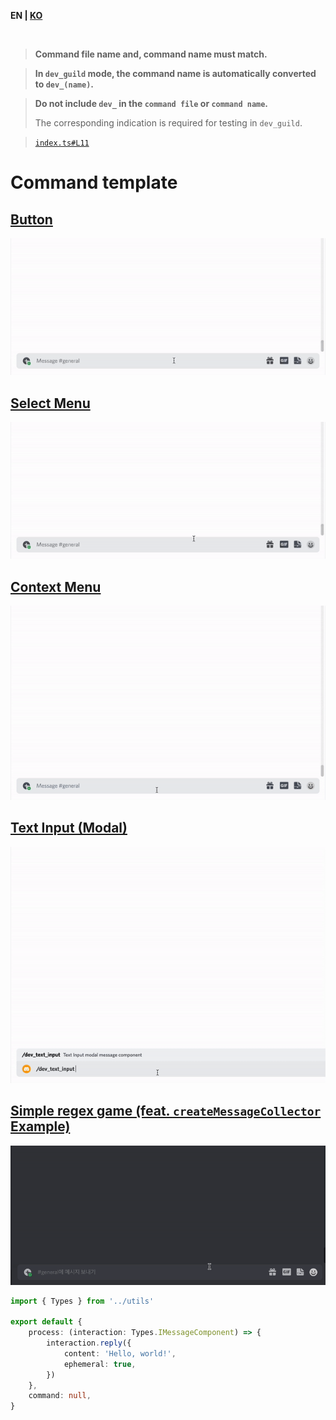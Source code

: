 **EN | [KO](README_kr.md)**

<br>

> **Command file name and, command name must match.**

> **In `dev_guild` mode, the command name is automatically converted to `dev_(name)`.**

> **Do not include `dev_` in the `command file` or `command name`.**
>
> The corresponding indication is required for testing in `dev_guild`.

> [`index.ts#L11`](https://github.com/tsukiroku/discord-interaction-template/blob/main/index.ts#L11)

# Command template

## [**Button**](./examples/button.ts)

<img src="../resource/button.gif" width="512px" />

<br />

## [**Select Menu**](./examples/select_menu.ts)

<img src="../resource/select_menu.gif" width="512px" />

<br />

## [**Context Menu**](./examples/context_menu.ts)

<img src="../resource/context_menu.gif" width="512px" />

<br />

## [**Text Input (Modal)**](./examples/text_input.ts)

<img src="../resource/text_input.gif" width="512px" />

<br />

## [**Simple regex game (feat. `createMessageCollector` Example)**](./examples/regex.ts)

<img src="../resource/regex_game.gif" width="512px" />

<br />

```ts
import { Types } from '../utils'

export default {
    process: (interaction: Types.IMessageComponent) => {
        interaction.reply({
            content: 'Hello, world!',
            ephemeral: true,
        })
    },
    command: null,
}
```
